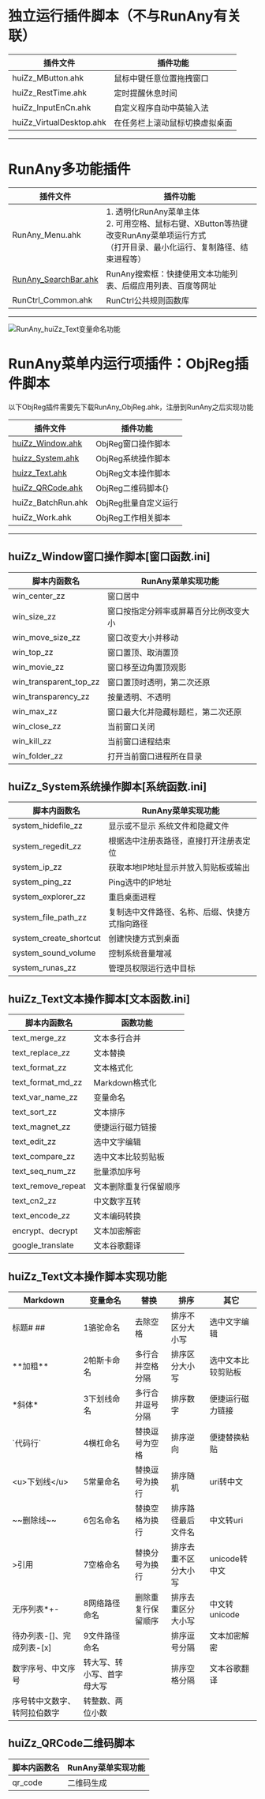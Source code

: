 # 独立运行插件脚本（不与RunAny有关联）
| 插件文件                 | 插件功能                       |
| ------------------------ | ------------------------------ |
| huiZz_MButton.ahk        | 鼠标中键任意位置拖拽窗口       |
| huiZz_RestTime.ahk       | 定时提醒休息时间               |
| huiZz_InputEnCn.ahk      | 自定义程序自动中英输入法       |
| huiZz_VirtualDesktop.ahk | 在任务栏上滚动鼠标切换虚拟桌面 |
---

# RunAny多功能插件

| 插件文件             | 插件功能                                                     |
| -------------------- | ------------------------------------------------------------ |
| RunAny_Menu.ahk      | 1. 透明化RunAny菜单主体<br />2. 可用空格、鼠标右键、XButton等热键改变RunAny菜单项运行方式<br />（打开目录、最小化运行、复制路径、结束进程等） |
| [RunAny_SearchBar.ahk](/plugins-runany-searchbar) | RunAny搜索框：快捷使用文本功能列表、后缀应用列表、百度等网址 |
| RunCtrl_Common.ahk   | RunCtrl公共规则函数库                                        |



---

![RunAny_huiZz_Text变量命名功能](/assets/images/RunAny_huiZz_Text变量命名功能.gif)

# RunAny菜单内运行项插件：ObjReg插件脚本
以下ObjReg插件需要先下载RunAny_ObjReg.ahk，注册到RunAny之后实现功能

| 插件文件                                                     | 插件功能             |
| ------------------------------------------------------------ | -------------------- |
| [huiZz_Window.ahk](/plugins-list?id=huizz_window窗口操作脚本窗口函数ini) | ObjReg窗口操作脚本   |
| [huizz_System.ahk](/plugins-list?id=huizz_system系统操作脚本系统函数ini) | ObjReg系统操作脚本   |
| [huizz_Text.ahk](/plugins-list?id=huizz_text文本操作脚本文本函数ini) | ObjReg文本操作脚本   |
| [huiZz_QRCode.ahk](/plugins-list?id=huizz_qrcode二维码脚本)  | ObjReg二维码脚本{}   |
| huiZz_BatchRun.ahk                                           | ObjReg批量自定义运行 |
| huiZz_Work.ahk                                               | ObjReg工作相关脚本   |

---

## huiZz_Window窗口操作脚本[窗口函数.ini]

| 脚本内函数名           | RunAny菜单实现功能                     |
| ---------------------- | -------------------------------------- |
| win_center_zz          | 窗口居中                               |
| win_size_zz            | 窗口按指定分辨率或屏幕百分比例改变大小 |
| win_move_size_zz       | 窗口改变大小并移动                     |
| win_top_zz             | 窗口置顶、取消置顶                     |
| win_movie_zz           | 窗口移至边角置顶观影                   |
| win_transparent_top_zz | 窗口置顶时透明，第二次还原             |
| win_transparency_zz    | 按量透明、不透明                       |
| win_max_zz             | 窗口最大化并隐藏标题栏，第二次还原     |
| win_close_zz           | 当前窗口关闭                           |
| win_kill_zz            | 当前窗口进程结束                       |
| win_folder_zz          | 打开当前窗口进程所在目录               |

## huiZz_System系统操作脚本[系统函数.ini]

| 脚本内函数名           | RunAny菜单实现功能                             |
| ---------------------- | ---------------------------------------------- |
| system_hidefile_zz     | 显示或不显示 系统文件和隐藏文件                |
| system_regedit_zz      | 根据选中注册表路径，直接打开注册表定位         |
| system_ip_zz           | 获取本地IP地址显示并放入剪贴板或输出           |
| system_ping_zz         | Ping选中的IP地址                               |
| system_explorer_zz     | 重启桌面进程                                   |
| system_file_path_zz    | 复制选中文件路径、名称、后缀、快捷方式指向路径 |
| system_create_shortcut | 创建快捷方式到桌面                             |
| system_sound_volume    | 控制系统音量增减                               |
| system_runas_zz        | 管理员权限运行选中目标                         |

## huiZz_Text文本操作脚本[文本函数.ini]

| 脚本内函数名       | 函数功能               |
| ------------------ | ---------------------- |
| text_merge_zz      | 文本多行合并           |
| text_replace_zz    | 文本替换               |
| text_format_zz     | 文本格式化             |
| text_format_md_zz  | Markdown格式化         |
| text_var_name_zz   | 变量命名               |
| text_sort_zz       | 文本排序               |
| text_magnet_zz     | 便捷运行磁力链接       |
| text_edit_zz       | 选中文字编辑           |
| text_compare_zz    | 选中文本比较剪贴板     |
| text_seq_num_zz    | 批量添加序号           |
| text_remove_repeat | 文本删除重复行保留顺序 |
| text_cn2_zz        | 中文数字互转           |
| text_encode_zz     | 文本编码转换           |
| encrypt、decrypt   | 文本加密解密           |
| google_translate   | 文本谷歌翻译           |

## huiZz_Text文本操作脚本实现功能

| Markdown                     | 变量命名                   | 替换               | 排序                 | 其它               |
| ---------------------------- | -------------------------- | ------------------ | -------------------- | ------------------ |
| 标题# ##                     | 1骆驼命名                  | 去除空格           | 排序不区分大小写     | 选中文字编辑       |
| \*\*加粗\*\*                 | 2帕斯卡命名                | 多行合并空格分隔   | 排序区分大小写       | 选中文本比较剪贴板 |
| \*斜体\*                     | 3下划线命名                | 多行合并逗号分隔   | 排序数字             | 便捷运行磁力链接   |
| \`代码行\`                   | 4横杠命名                  | 替换逗号为空格     | 排序逆向             | 便捷替换粘贴       |
| \<u\>下划线\</u\>            | 5常量命名                  | 替换逗号为换行     | 排序随机             | uri转中文          |
| \~\~删除线\~\~               | 6包名命名                  | 替换空格为换行     | 排序路径最后文件名   | 中文转uri          |
| \>引用                       | 7空格命名                  | 替换分号为换行     | 排序去重不区分大小写 | unicode转中文      |
| 无序列表\*+-                 | 8网络路径命名              | 删除重复行保留顺序 | 排序去重区分大小写   | 中文转unicode      |
| 待办列表-[]、完成列表-[x]    | 9文件路径命名              |                    | 排序逗号分隔         | 文本加密解密       |
| 数字序号、中文序号           | 转大写、转小写、首字母大写 |                    | 排序空格分隔         | 文本谷歌翻译       |
| 序号转中文数字、转阿拉伯数字 | 转整数、两位小数           |                    |                      |                    |

## huiZz_QRCode二维码脚本

| 脚本内函数名 | RunAny菜单实现功能 |
| ------------ | ------------------ |
| qr_code      | 二维码生成         |

